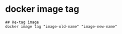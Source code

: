 # docker image tag

```shell
## Re-tag image
docker image tag "image-old-name" "image-new-name"
```
